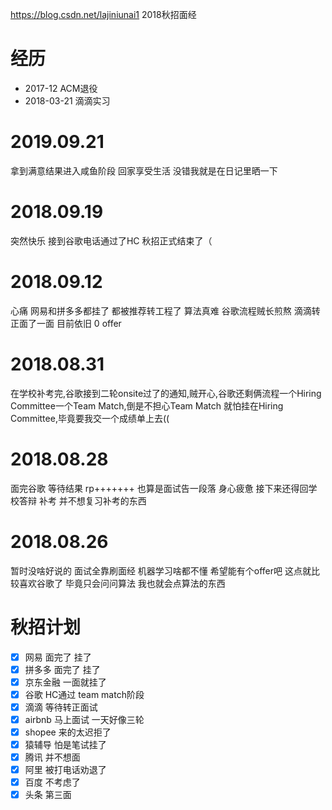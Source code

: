 https://blog.csdn.net/lajiniunai1 2018秋招面经

# 经历

* 2017-12 ACM退役
* 2018-03-21 滴滴实习

# 2019.09.21
拿到满意结果进入咸鱼阶段 回家享受生活 没错我就是在日记里晒一下

# 2018.09.19
突然快乐 接到谷歌电话通过了HC 秋招正式结束了（

# 2018.09.12

心痛 网易和拼多多都挂了 都被推荐转工程了 算法真难
谷歌流程贼长煎熬 滴滴转正面了一面 目前依旧 0 offer

# 2018.08.31

在学校补考完,谷歌接到二轮onsite过了的通知,贼开心,谷歌还剩俩流程一个Hiring Committee一个Team Match,倒是不担心Team Match 就怕挂在Hiring Committee,毕竟要我交一个成绩单上去((

# 2018.08.28
面完谷歌 等待结果 rp+++++++
也算是面试告一段落 身心疲惫
接下来还得回学校答辩 补考 并不想复习补考的东西

# 2018.08.26
暂时没啥好说的 面试全靠刷面经 机器学习啥都不懂 希望能有个offer吧
这点就比较喜欢谷歌了 毕竟只会问问算法 我也就会点算法的东西

# 秋招计划

- [x] 网易  面完了 挂了
- [x] 拼多多 面完了 挂了
- [x] 京东金融 一面就挂了
- [x] 谷歌 HC通过 team match阶段
- [x] 滴滴 等待转正面试
- [x] airbnb 马上面试 一天好像三轮
- [x] shopee 来的太迟拒了
- [x] 猿辅导 怕是笔试挂了
- [x] 腾讯 并不想面
- [x] 阿里 被打电话劝退了
- [x] 百度 不考虑了
- [x] 头条 第三面
